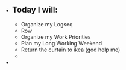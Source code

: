 - ## Today I will:
	- Organize my Logseq
	- Row
	- Organize my Work Priorities
	- Plan my Long Working Weekend
	- Return the curtain to ikea (god help me)
	-
-